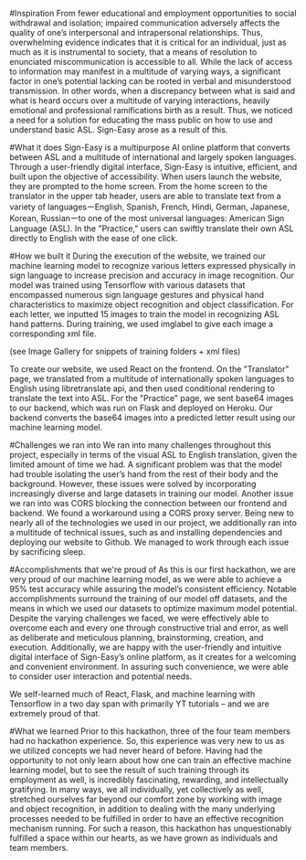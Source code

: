 #Inspiration
From fewer educational and employment opportunities to social withdrawal and isolation; impaired communication adversely affects the quality of one’s interpersonal and intrapersonal relationships. Thus, overwhelming evidence indicates that it is critical for an individual, just as much as it is instrumental to society, that a means of resolution to enunciated miscommunication is accessible to all. While the lack of access to information may manifest in a multitude of varying ways, a significant factor in one’s potential lacking can be rooted in verbal and misunderstood transmission. In other words, when a discrepancy between what is said and what is heard occurs over a multitude of varying interactions, heavily emotional and professional ramifications birth as a result. Thus, we noticed a need for a solution for educating the mass public on how to use and understand basic ASL. Sign-Easy arose as a result of this.

#What it does
Sign-Easy is a multipurpose AI online platform that converts between ASL and a multitude of international and largely spoken languages. Through a user-friendly digital interface, Sign-Easy is intuitive, efficient, and built upon the objective of accessibility. When users launch the website, they are prompted to the home screen. From the home screen to the translator in the upper tab header, users are able to translate text from a variety of languagesーEnglish, Spanish, French, Hindi, German, Japanese, Korean, Russianーto one of the most universal languages: American Sign Language (ASL). In the "Practice," users can swiftly translate their own ASL directly to English with the ease of one click.

#How we built it
During the execution of the website, we trained our machine learning model to recognize various letters expressed physically in sign language to increase precision and accuracy in image recognition. Our model was trained using Tensorflow with various datasets that encompassed numerous sign language gestures and physical hand characteristics to maximize object recognition and object classification. For each letter, we inputted 15 images to train the model in recognizing ASL hand patterns. During training, we used imglabel to give each image a corresponding xml file.

(see Image Gallery for snippets of training folders + xml files)

To create our website, we used React on the frontend. On the "Translator" page, we translated from a multitude of internationally spoken languages to English using libretranslate api, and then used conditional rendering to translate the text into ASL. For the "Practice" page, we sent base64 images to our backend, which was run on Flask and deployed on Heroku. Our backend converts the base64 images into a predicted letter result using our machine learning model.

#Challenges we ran into
We ran into many challenges throughout this project, especially in terms of the visual ASL to English translation, given the limited amount of time we had. A significant problem was that the model had trouble isolating the user’s hand from the rest of their body and the background. However, these issues were solved by incorporating increasingly diverse and large datasets in training our model. Another issue we ran into was CORS blocking the connection between our frontend and backend. We found a workaround using a CORS proxy server. Being new to nearly all of the technologies we used in our project, we additionally ran into a multitude of technical issues, such as and installing dependencies and deploying our website to Github. We managed to work through each issue by sacrificing sleep.

#Accomplishments that we're proud of
As this is our first hackathon, we are very proud of our machine learning model, as we were able to achieve a 95% test accuracy while assuring the model’s consistent efficiency. Notable accomplishments surround the training of our model off datasets, and the means in which we used our datasets to optimize maximum model potential. Despite the varying challenges we faced, we were effectively able to overcome each and every one through constructive trial and error, as well as deliberate and meticulous planning, brainstorming, creation, and execution. Additionally, we are happy with the user-friendly and intuitive digital interface of Sign-Easy’s online platform, as it creates for a welcoming and convenient environment. In assuring such convenience, we were able to consider user interaction and potential needs.

We self-learned much of React, Flask, and machine learning with Tensorflow in a two day span with primarily YT tutorials – and we are extremely proud of that.

#What we learned
Prior to this hackathon, three of the four team members had no hackathon experience. So, this experience was very new to us as we utilized concepts we had never heard of before. Having had the opportunity to not only learn about how one can train an effective machine learning model, but to see the result of such training through its employment as well, is incredibly fascinating, rewarding, and intellectually gratifying. In many ways, we all individually, yet collectively as well, stretched ourselves far beyond our comfort zone by working with image and object recognition, in addition to dealing with the many underlying processes needed to be fulfilled in order to have an effective recognition mechanism running. For such a reason, this hackathon has unquestionably fulfilled a space within our hearts, as we have grown as individuals and team members.
